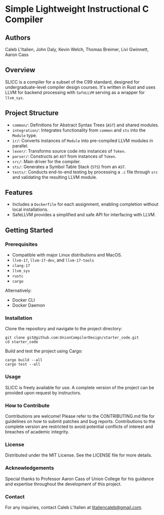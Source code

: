 # Simple Lightweight Instructional C Compiler

## Authors
Caleb L'Italien, John Daly, Kevin Welch, Thomas Breimer, Livi Gwinnett, Aaron Cass

## Overview
SLICC is a compiler for a subset of the C99 standard, designed for undergraduate-level compiler design courses. It's written in Rust and uses LLVM for backend processing with `SafeLLVM` serving as a wrapper for `llvm_sys`.

## Project Structure
- `common/`: Definitions for Abstract Syntax Trees (`AST`) and shared modules.
- `integration/`: Integrates functionality from `common` and `sts` into the `Module` type.
- `ir/`: Converts instances of `Module` into pre-compiled LLVM modules in parallel.
- `lexer/`: Transforms source code into instances of `Token`.
- `parser/`: Constructs an `AST` from instances of `Token`.
- `src/`: Main driver for the compiler.
- `sts/`: Generates a Symbol Table Stack (`STS`) from an `AST`.
- `tests/`: Conducts end-to-end testing by processing a `.c` file through `src` and validating the resulting LLVM module.

## Features
- Includes a `Dockerfile` for each assignment, enabling completion without local installations.
- SafeLLVM provides a simplified and safe API for interfacing with LLVM.

## Getting Started
### Prerequisites
- Compatible with major Linux distributions and MacOS.
- `llvm-17`, `llvm-17-dev`, and `llvm-17-tools`
- `clang-17`
- `llvm_sys`
- `rustc`
- `cargo`

Alternatively:
- Docker CLI
- Docker Daemon

### Installation
Clone the repository and navigate to the project directory:
```
git clone git@github.com:UnionCompilerDesign/starter_code.git
cd starter_code
```
Build and test the project using Cargo:
```
cargo build --all
cargo test --all
```

### Usage
SLICC is freely available for use. A complete version of the project can be provided upon request by instructors.

### How to Contribute
Contributions are welcome! Please refer to the CONTRIBUTING.md file for guidelines on how to submit patches and bug reports. Contributions to the complete version are restricted to avoid potential conflicts of interest and breaches of academic integrity.

### License
Distributed under the MIT License. See the LICENSE file for more details.

### Acknowledgements
Special thanks to Professor Aaron Cass of Union College for his guidance and expertise throughout the development of this project.

### Contact
For any inquiries, contact Caleb L'Italien at litaliencaleb@gmail.com.

